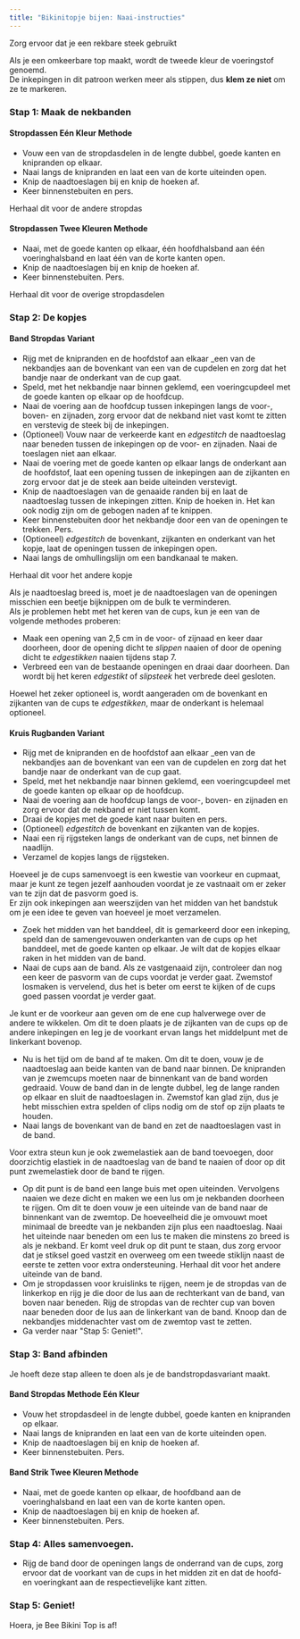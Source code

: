 ```yaml
---
title: "Bikinitopje bijen: Naai-instructies"
---
```


<Warning>
Zorg ervoor dat je een rekbare steek gebruikt
</Warning>

<Note>

Als je een omkeerbare top maakt, wordt de tweede kleur de voeringstof genoemd.  
De inkepingen in dit patroon werken meer als stippen, dus **klem ze niet** om ze te markeren.

</Note>

### Stap 1: Maak de nekbanden

#### Stropdassen Eén Kleur Methode

- Vouw een van de stropdasdelen in de lengte dubbel, goede kanten en knipranden op elkaar.
- Naai langs de knipranden en laat een van de korte uiteinden open.
- Knip de naadtoeslagen bij en knip de hoeken af.
- Keer binnenstebuiten en pers.

<Note>Herhaal dit voor de andere stropdas</Note>

#### Stropdassen Twee Kleuren Methode

- Naai, met de goede kanten op elkaar, één hoofdhalsband aan één voeringhalsband en laat één van de korte kanten open.
- Knip de naadtoeslagen bij en knip de hoeken af.
- Keer binnenstebuiten. Pers.

<Note>Herhaal dit voor de overige stropdasdelen</Note>

### Stap 2: De kopjes

#### Band Stropdas Variant

- </em> Rijg met de knipranden en de hoofdstof aan elkaar _een van de nekbandjes aan de bovenkant van een van de cupdelen en zorg dat het bandje naar de onderkant van de cup gaat.</li>
- Speld, met het nekbandje naar binnen geklemd, een voeringcupdeel met de goede kanten op elkaar op de hoofdcup.
- Naai de voering aan de hoofdcup tussen inkepingen langs de voor-, boven- en zijnaden, zorg ervoor dat de nekband niet vast komt te zitten en verstevig de steek bij de inkepingen.
- (Optioneel) Vouw naar de verkeerde kant en _edgestitch_ de naadtoeslag naar beneden tussen de inkepingen op de voor- en zijnaden. Naai de toeslagen niet aan elkaar.
- Naai de voering met de goede kanten op elkaar langs de onderkant aan de hoofdstof, laat een opening tussen de inkepingen aan de zijkanten en zorg ervoor dat je de steek aan beide uiteinden verstevigt.
- Knip de naadtoeslagen van de genaaide randen bij en laat de naadtoeslag tussen de inkepingen zitten. Knip de hoeken in. Het kan ook nodig zijn om de gebogen naden af te knippen.
- Keer binnenstebuiten door het nekbandje door een van de openingen te trekken. Pers.
- (Optioneel) _edgestitch_ de bovenkant, zijkanten en onderkant van het kopje, laat de openingen tussen de inkepingen open.
- Naai langs de omhullingslijn om een bandkanaal te maken.</ul>

<Note>Herhaal dit voor het andere kopje</Note>

<Tip>

Als je naadtoeslag breed is, moet je de naadtoeslagen van de openingen misschien een beetje bijknippen om de bulk te verminderen.  
Als je problemen hebt met het keren van de cups, kun je een van de volgende methodes proberen:

- Maak een opening van 2,5 cm in de voor- of zijnaad en keer daar doorheen, door de opening dicht te _slippen_ naaien of door de opening dicht te _edgestikken_ naaien tijdens stap 7.
- Verbreed een van de bestaande openingen en draai daar doorheen. Dan wordt bij het keren _edgestikt_ of _slipsteek_ het verbrede deel gesloten.

</Tip>
<Note>

Hoewel het zeker optioneel is, wordt aangeraden om de bovenkant en zijkanten van de cups te _edgestikken_, maar de onderkant is helemaal optioneel.

</Note>

#### Kruis Rugbanden Variant

- </em> Rijg met de knipranden en de hoofdstof aan elkaar _een van de nekbandjes aan de bovenkant van een van de cupdelen en zorg dat het bandje naar de onderkant van de cup gaat.</li>
- Speld, met het nekbandje naar binnen geklemd, een voeringcupdeel met de goede kanten op elkaar op de hoofdcup.
- Naai de voering aan de hoofdcup langs de voor-, boven- en zijnaden en zorg ervoor dat de nekband er niet tussen komt.
- Draai de kopjes met de goede kant naar buiten en pers.
- (Optioneel) _edgestitch_ de bovenkant en zijkanten van de kopjes.
- Naai een rij rijgsteken langs de onderkant van de cups, net binnen de naadlijn.
- Verzamel de kopjes langs de rijgsteken.</ul>

<Tip>

Hoeveel je de cups samenvoegt is een kwestie van voorkeur en cupmaat, maar je kunt ze tegen jezelf aanhouden voordat je ze vastnaait om er zeker van te zijn dat de pasvorm goed is.  
Er zijn ook inkepingen aan weerszijden van het midden van het bandstuk om je een idee te geven van hoeveel je moet verzamelen.

</Tip>

- Zoek het midden van het banddeel, dit is gemarkeerd door een inkeping, speld dan de samengevouwen onderkanten van de cups op het banddeel, met de goede kanten op elkaar. Je wilt dat de kopjes elkaar raken in het midden van de band.
- Naai de cups aan de band. Als ze vastgenaaid zijn, controleer dan nog een keer de pasvorm van de cups voordat je verder gaat. Zwemstof losmaken is vervelend, dus het is beter om eerst te kijken of de cups goed passen voordat je verder gaat.

<Note>

Je kunt er de voorkeur aan geven om de ene cup halverwege over de andere te wikkelen. Om dit te doen plaats je de zijkanten van de cups op de andere inkepingen en leg je de voorkant ervan langs het middelpunt met de linkerkant bovenop.

</Note>

- Nu is het tijd om de band af te maken. Om dit te doen, vouw je de naadtoeslag aan beide kanten van de band naar binnen. De knipranden van je zwemcups moeten naar de binnenkant van de band worden gedraaid. Vouw de band dan in de lengte dubbel, leg de lange randen op elkaar en sluit de naadtoeslagen in. Zwemstof kan glad zijn, dus je hebt misschien extra spelden of clips nodig om de stof op zijn plaats te houden.
- Naai langs de bovenkant van de band en zet de naadtoeslagen vast in de band.

<Tip>

Voor extra steun kun je ook zwemelastiek aan de band toevoegen, door doorzichtig elastiek in de naadtoeslag van de band te naaien of door op dit punt zwemelastiek door de band te rijgen.

</Tip>

- Op dit punt is de band een lange buis met open uiteinden. Vervolgens naaien we deze dicht en maken we een lus om je nekbanden doorheen te rijgen. Om dit te doen vouw je een uiteinde van de band naar de binnenkant van de zwemtop. De hoeveelheid die je omvouwt moet minimaal de breedte van je nekbanden zijn plus een naadtoeslag. Naai het uiteinde naar beneden om een lus te maken die minstens zo breed is als je nekband. Er komt veel druk op dit punt te staan, dus zorg ervoor dat je stiksel goed vastzit en overweeg om een tweede stiklijn naast de eerste te zetten voor extra ondersteuning. Herhaal dit voor het andere uiteinde van de band.
- Om je stropdassen voor kruislinks te rijgen, neem je de stropdas van de linkerkop en rijg je die door de lus aan de rechterkant van de band, van boven naar beneden. Rijg de stropdas van de rechter cup van boven naar beneden door de lus aan de linkerkant van de band. Knoop dan de nekbandjes middenachter vast om de zwemtop vast te zetten.
- Ga verder naar "Stap 5: Geniet!".

### Stap 3: Band afbinden

Je hoeft deze stap alleen te doen als je de bandstropdasvariant maakt.

#### Band Stropdas Methode Eén Kleur

- Vouw het stropdasdeel in de lengte dubbel, goede kanten en knipranden op elkaar.
- Naai langs de knipranden en laat een van de korte uiteinden open.
- Knip de naadtoeslagen bij en knip de hoeken af.
- Keer binnenstebuiten. Pers.

#### Band Strik Twee Kleuren Methode

- Naai, met de goede kanten op elkaar, de hoofdband aan de voeringhalsband en laat een van de korte kanten open.
- Knip de naadtoeslagen bij en knip de hoeken af.
- Keer binnenstebuiten. Pers.

### Stap 4: Alles samenvoegen.

- Rijg de band door de openingen langs de onderrand van de cups, zorg ervoor dat de voorkant van de cups in het midden zit en dat de hoofd- en voeringkant aan de respectievelijke kant zitten.

### Stap 5: Geniet!

Hoera, je Bee Bikini Top is af!

